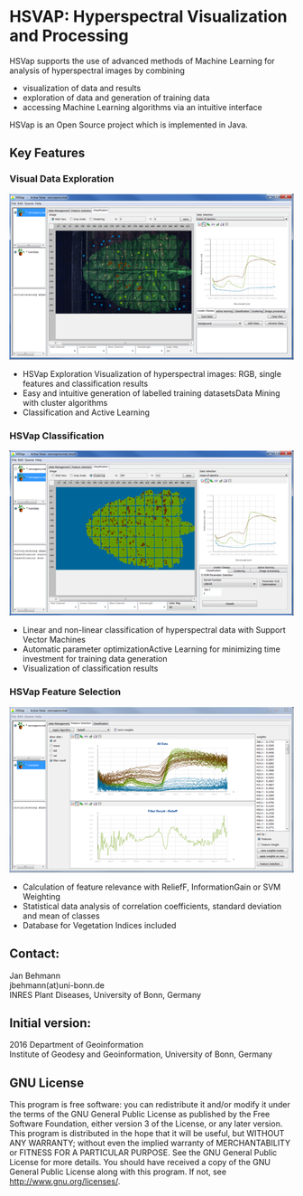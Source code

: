 # HSVAP: Hyperspectral Visualization and Processing

HSVap supports the use of advanced methods of Machine Learning for analysis of hyperspectral images by combining
  * visualization of data and results
  * exploration of data and generation of training data
  * accessing Machine Learning algorithms via an intuitive interface

HSVap is an Open Source project which is implemented in Java. 

## Key Features
  ### Visual Data Exploration
  ![alt text](/Documentation/exploration_small.png)
  * HSVap Exploration Visualization of hyperspectral images: RGB, single features and classification results
  * Easy and intuitive generation of labelled training datasetsData Mining with cluster algorithms
  * Classification and Active Learning
  
  ### HSVap Classification 
  ![alt text](/Documentation/classification_small.png)
  * Linear and non-linear classification of hyperspectral data with Support Vector Machines
  * Automatic parameter optimizationActive Learning for minimizing time investment for training data generation
  * Visualization of classification results
  
  ### HSVap Feature Selection 
  ![alt text](/Documentation/featureSelection_small.png)
  * Calculation of feature relevance with ReliefF, InformationGain or SVM Weighting
  * Statistical data analysis of correlation coefficients, standard deviation and mean of classes
  * Database for Vegetation Indices included

## Contact:
Jan Behmann\
jbehmann(at)uni-bonn.de	\
INRES Plant Diseases, University of Bonn, Germany
 
## Initial version: 
2016 Department of Geoinformation\
Institute of Geodesy and Geoinformation, University of Bonn, Germany

## GNU License
This program is free software: you can redistribute it and/or modify it 
under the terms of the GNU General Public License as published by the Free 
Software Foundation, either version 3 of the License, or any later version.
This program is distributed in the hope that it will be useful, but 
WITHOUT ANY WARRANTY; without even the implied warranty of MERCHANTABILITY 
or FITNESS FOR A PARTICULAR PURPOSE.  See the GNU General Public License for 
more details.
You should have received a copy of the GNU General Public License along 
with this program.  If not, see http://www.gnu.org/licenses/.
					
 	
